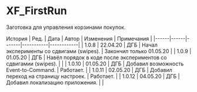 # XF_FirstRun

Заготовка для управления корзинами покупок.

История
| Ред. | Дата | Автор | Изменения | Примечания |
|------|------|-------|-----------|------------|
| 1.0.8 | 22.04.20 | ДГБ | Начал эксперименты со сдвигами (swipes). | Закончил только 01.05.20 |
| 1.0.9 | 01.05.20 | ДГБ | Навёл порядок в коде после экспериментов со сдвигамии (swipes). | |
| 1.0.10 | 01.05.20 | ДГБ | Добавил возможность Event-to-Command. | Работает. |
| 1.0.11 | 02.05.20 | ДГБ | Добавил переход на страницу настроек. | Работает. |
| 1.0.12 | 04.05.20 | ДГБ | Добавил локализацию приложения. |  |
